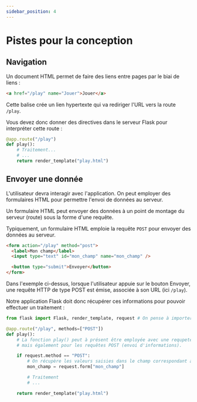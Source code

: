 ```yaml
---
sidebar_position: 4
---
```


# Pistes pour la conception

## Navigation

Un document HTML permet de faire des liens entre pages par le biai de liens :

```html
<a href="/play" name="Jouer">Jouer</a>
```

Cette balise crée un lien hypertexte qui va rediriger l'URL vers la route `/play`.

Vous devez donc donner des directives dans le serveur Flask pour interpréter cette route :

```python
@app.route("/play")
def play():
    # Traitement...
    # ...
    return render_template("play.html")
```


## Envoyer une donnée

L'utilisateur devra interagir avec l'application. On peut employer des formulaires HTML pour permettre l'envoi de données au serveur.

Un formulaire HTML peut envoyer des données à un point de montage du serveur (route) sous la forme d'une requête.

Typiquement, un formulaire HTML emploie la requête `POST` pour envoyer des données au serveur.

```html title="Exemple de formulaire POST"
<form action="/play" method="post">
  <label>Mon champ</label>
  <input type="text" id="mon_champ" name="mon_champ" />

  <button type="submit">Envoyer</button>
</form>
```

Dans l'exemple ci-dessus, lorsque l'utilisateur appuie sur le bouton Envoyer, une requête HTTP de type POST est émise, associée à son URL (ici `/play`).

Notre application Flask doit donc récupérer ces informations pour pouvoir effectuer un traitement :

```python
from flask import Flask, render_template, request # On pense à importer la fonction "request"

@app.route("/play", methods=["POST"])
def play():
    # La fonction play() peut à présent être employée avec une requpete GET (affichage classique dans le navigateur),
    # mais également pour les requêtes POST (envoi d'informations).

    if request.method == "POST":
        # On récupère les valeurs saisies dans le champ correspondant au name "mon_champ"
        mon_champ = request.form["mon_champ"]

        # Traitement
        # ...

    return render_template("play.html")
```
